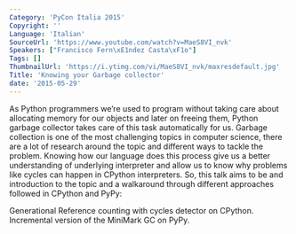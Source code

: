 ```yaml
---
Category: 'PyCon Italia 2015'
Copyright: ''
Language: 'Italian'
SourceUrl: 'https://www.youtube.com/watch?v=MaeS8VI_nvk'
Speakers: ["Francisco Fern\xE1ndez Casta\xF1o"]
Tags: []
ThumbnailUrl: 'https://i.ytimg.com/vi/MaeS8VI_nvk/maxresdefault.jpg'
Title: 'Knowing your Garbage collector'
date: '2015-05-29'
---
```

As Python programmers we’re used to program without taking care about allocating memory for our objects and later on freeing them, Python garbage collector takes care of this task automatically for us.
Garbage collection is one of the most challenging topics in computer science, there are a lot of research around the topic and different ways to tackle the problem.
Knowing how our language does this process give us a better understanding of underlying interpreter and allow us to know why problems like cycles can happen in CPython interpreters.
So, this talk aims to be and introduction to the topic and a walkaround through different approaches followed in CPython and PyPy:

Generational Reference counting with cycles detector on CPython.
Incremental version of the MiniMark GC on PyPy.
